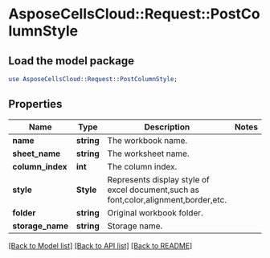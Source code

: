# AsposeCellsCloud::Request::PostColumnStyle 

## Load the model package
```perl
use AsposeCellsCloud::Request::PostColumnStyle;
```

## Properties
Name | Type | Description | Notes
------------ | ------------- | ------------- | -------------
**name** | **string** | The workbook name. |
**sheet_name** | **string** | The worksheet name. |
**column_index** | **int** | The column index. |
**style** | **Style** | Represents display style of excel document,such as font,color,alignment,border,etc. |
**folder** | **string** | Original workbook folder. |
**storage_name** | **string** | Storage name. |  

[[Back to Model list]](../README.md#documentation-for-requests) [[Back to API list]](../README.md#documentation-for-api-endpoints) [[Back to README]](../README.md)

